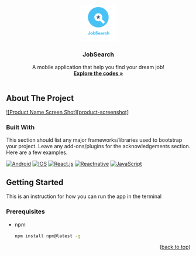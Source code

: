 <br />
<div align="center">
  <a href="https://github.com/UOA-CS732-SE750-Students-2023/cs732-se75-assignment-cczhuang420/blob/main/jobsearch/assets/icons/icon1.png?raw=true">
    <img src="jobsearch/assets/icons/icon1.png" alt="Logo" width="100" height="100">
  </a>

  <h3 align="center">JobSearch</h3>

  <p align="center">
    A mobile application that help you find your dream job!  
    <br />
    <a href="https://github.com/UOA-CS732-SE750-Students-2023/cs732-se75-assignment-cczhuang420/tree/main/jobsearch"><strong>Explore the codes »</strong></a>
    <br />
    <br /> 
  </p>
<a name="readme-top"></a>
</div>

## About The Project   
[![Product Name Screen Shot][product-screenshot]](https://example.com)

### Built With

This section should list any major frameworks/libraries used to bootstrap your project. Leave any add-ons/plugins for the acknowledgements section. Here are a few examples.


[![Android]][Android-url]
[![IOS]][ios-url]
[![React.js]][React-url]
[![Reactnative]][Reactnative-url]
[![JavaScript]][JavaScript-url]

## Getting Started

This is an instruction for how you can run the app in the terminal

### Prerequisites
* npm
  ```sh
  npm install npm@latest -g
  ```

<p align="right">(<a href="#readme-top">back to top</a>)</p>



[Android]: https://img.shields.io/badge/Android-3DDC84?style=for-the-badge&logo=android&logoColor=white
[Android-url]: https://www.android.com/intl/en_nz/

[IOS]:https://img.shields.io/badge/iOS-000000?style=for-the-badge&logo=ios&logoColor=white
[ios-url]: https://www.apple.com/nz/ios/ios-16/

[React.js]: https://img.shields.io/badge/React-20232A?style=for-the-badge&logo=react&logoColor=61DAFB
[React-url]: https://reactjs.org/

[Reactnative]: https://img.shields.io/badge/React_Native-20232A?style=for-the-badge&logo=react&logoColor=61DAFB
[Reactnative-url]: https://reactnative.dev/

[JavaScript]: https://img.shields.io/badge/JavaScript-323330?style=for-the-badge&logo=javascript&logoColor=F7DF1E
[JavaScript-url]: https://www.javascript.com/

